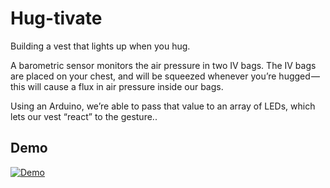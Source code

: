 # Hug-tivate
Building a vest that lights up when you hug.

A barometric sensor monitors the air pressure in two IV bags. The IV bags are placed on your chest, and will be squeezed whenever you’re hugged — this  will cause a flux in air pressure inside our bags.

Using an Arduino, we’re able to pass that value to an array of LEDs, which lets our vest “react” to the gesture..

## Demo
[![Demo](https://s3.amazonaws.com/f.cl.ly/items/2z241A080U0N3910150V/Screen%20Recording%202015-10-07%20at%2011.12%20AM.gif)](https://instagram.com/p/7gqExXrznk/?taken-by=nbenita)




